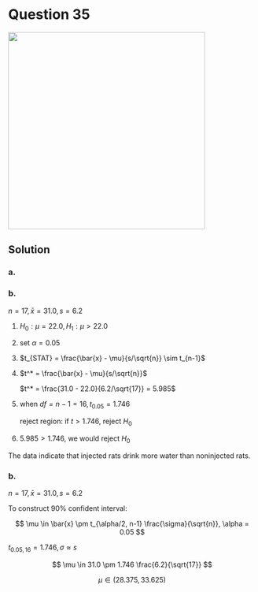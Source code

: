 # Question 35
<img src="https://github.com/user-attachments/assets/a5797fdd-53d3-4a6a-8d21-b3d98e4df34f" width="400">

## Solution

### a.

### b.

$n=17, \bar{x} = 31.0, s= 6.2$
1. $H_0: \mu=22.0, H_1: \mu>22.0$
2. set $\alpha = 0.05$
3. $t_{STAT} = \frac{\bar{x} - \mu}{s/\sqrt{n}} \sim t_{n-1}$
4. $t^* = \frac{\bar{x} - \mu}{s/\sqrt{n}}$

    $t^* = \frac{31.0 - 22.0}{6.2/\sqrt{17}} = 5.985$
5. when $df=n-1=16,t_{0.05}=1.746$

    reject region: if $t>1.746$, reject $H_0$
6. $5.985>1.746$, we would reject $H_0$

The data indicate that injected rats drink more water than noninjected rats.
### b.
$n=17, \bar{x} = 31.0, s= 6.2$

To construct 90% confident interval:

$$
\mu \in \bar{x} \pm t_{\alpha/2, n-1} \frac{\sigma}{\sqrt{n}}, \alpha = 0.05
$$

$t_{0.05,16} = 1.746, \sigma \approx s$

$$
\mu \in 31.0 \pm 1.746 \frac{6.2}{\sqrt{17}}
$$

$$
\mu \in (28.375, 33.625)
$$
